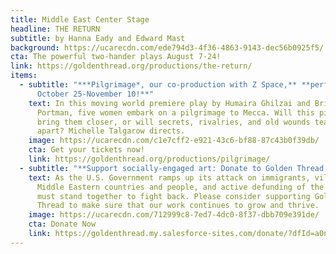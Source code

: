 ```yaml
---
title: Middle East Center Stage
headline: THE RETURN
subtitle: by Hanna Eady and Edward Mast
background: https://ucarecdn.com/ede794d3-4f36-4863-9143-dec56b0925f5/
cta: The powerful two-hander plays August 7-24!
link: https://goldenthread.org/productions/the-return/
items:
  - subtitle: "***P﻿ilgrimage*, our co-production with Z Space,** **p﻿erforms
      October 25-November 10!**"
    text: I﻿n this moving world premiere play by Humaira Ghilzai and Bridgette Dutta
      Portman, five women embark on a pilgrimage to Mecca. Will this pilgrimage
      bring them closer, or will secrets, rivalries, and old wounds tear them
      apart? Michelle Talgarow directs.
    image: https://ucarecdn.com/c1e7cff2-e921-43c6-bf88-87c43b0f39db/
    cta: Get your tickets now!
    link: https://goldenthread.org/productions/pilgrimage/
  - subtitle: "**S﻿upport socially-engaged art:﻿ Donate to Golden Thread now!**"
    text: A﻿s the U.S. Government ramps up its attack on immigrants, vilification of
      Middle Eastern countries and people, and a﻿ctive defunding of the Arts, we
      must stand together to fight back. Please consider supporting Golden
      Thread to make sure that our work continues to grow and thrive.
    image: https://ucarecdn.com/712999c8-7ed7-4dc0-8f37-dbb709e391de/
    cta: Donate Now
    link: https://goldenthread.my.salesforce-sites.com/donate/?dfId=a0n3Z00000tn4RsQAI
---
```

